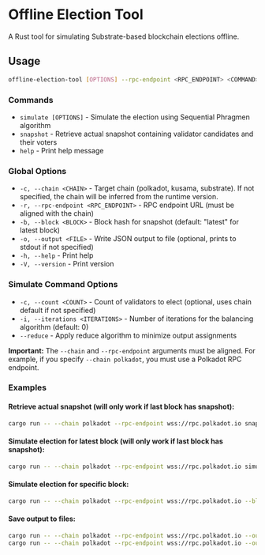 # Offline Election Tool

A Rust tool for simulating Substrate-based blockchain elections offline.

## Usage

```bash
offline-election-tool [OPTIONS] --rpc-endpoint <RPC_ENDPOINT> <COMMAND>
```

### Commands

- `simulate [OPTIONS]` - Simulate the election using Sequential Phragmen algorithm
- `snapshot` - Retrieve actual snapshot containing validator candidates and their voters
- `help` - Print help message

### Global Options

- `-c, --chain <CHAIN>` - Target chain (polkadot, kusama, substrate). If not specified, the chain will be inferred from the runtime version.
- `-r, --rpc-endpoint <RPC_ENDPOINT>` - RPC endpoint URL (must be aligned with the chain)
- `-b, --block <BLOCK>` - Block hash for snapshot (default: "latest" for latest block)
- `-o, --output <FILE>` - Write JSON output to file (optional, prints to stdout if not specified)
- `-h, --help` - Print help
- `-V, --version` - Print version

### Simulate Command Options

- `-c, --count <COUNT>` - Count of validators to elect (optional, uses chain default if not specified)
- `-i, --iterations <ITERATIONS>` - Number of iterations for the balancing algorithm (default: 0)
- `--reduce` - Apply reduce algorithm to minimize output assignments

**Important:** The `--chain` and `--rpc-endpoint` arguments must be aligned. For example, if you specify `--chain polkadot`, you must use a Polkadot RPC endpoint.

### Examples

#### Retrieve actual snapshot (will only work if last block has snapshot):
```bash
cargo run -- --chain polkadot --rpc-endpoint wss://rpc.polkadot.io snapshot
```

#### Simulate election for latest block (will only work if last block has snapshot):
```bash
cargo run -- --chain polkadot --rpc-endpoint wss://rpc.polkadot.io simulate
```

#### Simulate election for specific block:
```bash
cargo run -- --chain polkadot --rpc-endpoint wss://rpc.polkadot.io --block 0xc9b9a5d6efa7c36e9501b53a4ebdf77def3e7560d2520254ed1a5bb6035acae4 simulate
```

#### Save output to files:
```bash
cargo run -- --chain polkadot --rpc-endpoint wss://rpc.polkadot.io --output simulate_output.json simulate
cargo run -- --chain polkadot --rpc-endpoint wss://rpc.polkadot.io --output snapshot.json snapshot
```